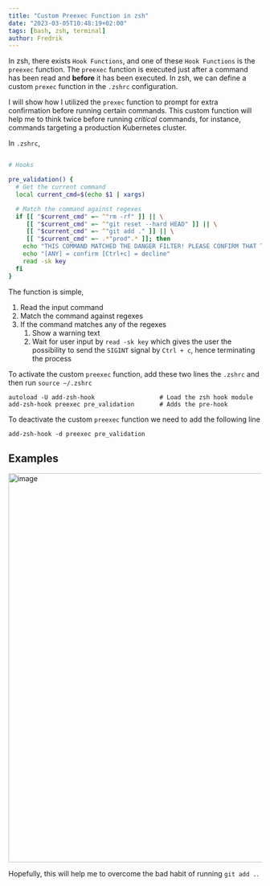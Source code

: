 ```yaml
---
title: "Custom Preexec Function in zsh"
date: "2023-03-05T10:48:19+02:00"
tags: [bash, zsh, terminal]
author: Fredrik
---
```


In zsh, there exists `Hook Functions`, and one of these `Hook Functions` is the `preexec` function.
The `preexec` function is executed just after a command has been read and **before** it has been executed. 
In zsh, we can define a custom `prexec` function in the `.zshrc` configuration.

I will show how I utilized the `prexec` function to prompt for extra confirmation before running certain commands. This custom function will help me to think twice before running *critical* commands, for instance, commands targeting a production Kubernetes cluster.

In `.zshrc`, 

```bash

# Hooks

pre_validation() {
  # Get the current command
  local current_cmd=$(echo $1 | xargs)

  # Match the command against regexes
  if [[ "$current_cmd" =~ ^"rm -rf" ]] || \
     [[ "$current_cmd" =~ ^"git reset --hard HEAD" ]] || \
     [[ "$current_cmd" =~ ^"git add ." ]] || \
     [[ "$current_cmd" =~ .*"prod".* ]]; then
	echo "THIS COMMAND MATCHED THE DANGER FILTER! PLEASE CONFIRM THAT THE COMMAND SHOULD RUN."
	echo "[ANY] = confirm [Ctrl+c] = decline"
	read -sk key
  fi
}
```

The function is simple, 

1. Read the input command
1. Match the command against regexes
1. If the command matches any of the regexes
    1. Show a warning text
    1. Wait for user input by `read -sk key` which gives the user the possibility to send the `SIGINT` signal by `Ctrl + c`, hence terminating the process

To activate the custom `preexec` function, add these two lines the `.zshrc` and then run `source ~/.zshrc`

```
autoload -U add-zsh-hook                  # Load the zsh hook module
add-zsh-hook preexec pre_validation       # Adds the pre-hook
```

To deactivate the custom `preexec` function we need to add the following line

`add-zsh-hook -d preexec pre_validation`

## Examples

<img width="775" alt="image" src="https://user-images.githubusercontent.com/8545435/222969174-2e18fb06-9831-4d71-b261-3ab05530dbc6.png">


Hopefully, this will help me to overcome the bad habit of running `git add .`.